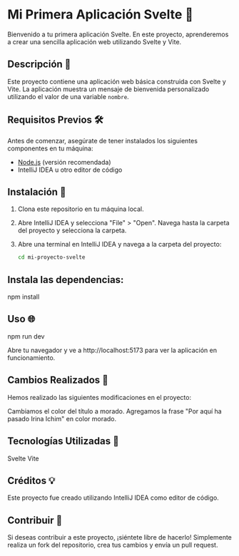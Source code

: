 # Mi Primera Aplicación Svelte 👋

Bienvenido a tu primera aplicación Svelte. En este proyecto, aprenderemos a crear una sencilla aplicación web utilizando Svelte y Vite.

## Descripción 📝

Este proyecto contiene una aplicación web básica construida con Svelte y Vite. La aplicación muestra un mensaje de bienvenida personalizado utilizando el valor de una variable `nombre`.

## Requisitos Previos 🛠️

Antes de comenzar, asegúrate de tener instalados los siguientes componentes en tu máquina:

- [Node.js](https://nodejs.org) (versión recomendada)
- IntelliJ IDEA u otro editor de código

## Instalación 🚀

1. Clona este repositorio en tu máquina local.

2. Abre IntelliJ IDEA y selecciona "File" > "Open". Navega hasta la carpeta del proyecto y selecciona la carpeta.

3. Abre una terminal en IntelliJ IDEA y navega a la carpeta del proyecto:

   ```bash
   cd mi-proyecto-svelte
## Instala las dependencias:

npm install

## Uso 🌐

npm run dev

Abre tu navegador y ve a http://localhost:5173 para ver la aplicación en funcionamiento.

## Cambios Realizados 🎨
Hemos realizado las siguientes modificaciones en el proyecto:

Cambiamos el color del título a morado.
Agregamos la frase "Por aquí ha pasado Irina Ichim" en color morado.
## Tecnologías Utilizadas 🚀
Svelte
Vite
## Créditos 💡
Este proyecto fue creado utilizando IntelliJ IDEA como editor de código.

## Contribuir 🤝
Si deseas contribuir a este proyecto, ¡siéntete libre de hacerlo! Simplemente realiza un fork del repositorio, crea tus cambios y envía un pull request.
